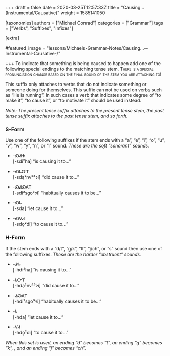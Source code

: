 +++
draft = false
date = 2020-03-25T12:57:33Z
title = "Causing… (Instrumental/Causative)"
weight = 1585141050

[taxonomies]
authors = ["Michael Conrad"]
categories = ["Grammar"]
tags = ["Verbs", "Suffixes", "Infixes"]

[extra]

#featured_image = "lessons/Michaels-Grammar-Notes/Causing…--Instrumental-Causative-/"

+++
To indicate that something is being caused to happen add one of the
following special endings to the matching tense stem.
<span style="font-variant:small-caps;">There is a special pronunciation
change based on the final sound of the stem you are attaching
to\!</span>

This suffix only attaches to verbs that do not indicate something or
someone doing for themselves. This suffix can not be used on verbs such
as “He is running”. In such cases a verb that indicates some degree of
“to make it”, “to cause it”, or “to motivate it” should be used
instead.

*Note: The present tense suffix attaches to the present tense stem, the
past tense suffix attaches to the past tense stem, and so forth.*
<!-- more -->
### S-Form

Use one of the following suffixes if the stem ends with a “a”, “e”, “i”,
“o”, “u”, “v”, “w”, “y”, “n”, or “l” sound. *These are the soft
“sonorant” sounds.*

  - \-ᏍᏗᎭ  
    \[-sdi²ha\] “is causing it to…”

  - \-ᏍᏓᏅᎢ  
    \[-sdạ²nv²³ɂi\] “did cause it to…”

  - \-ᏍᏗᏍᎪᎢ  
    \[-sdi²sgo³ɂi\] “habitually causes it to be…”

  - \-ᏍᏓ  
    \[-sda\] “let cause it to…”

  - \-ᏍᏙᏗ  
    \[-sdọ²di\] “to cause it to…”

### H-Form

If the stem ends with a “d/t”, “g/k”, “tl”, “j/ch”, or “s” sound then
use one of the following suffixes. *These are the harder “obstruent”
sounds.*

  - \-ᏗᎭ  
    \[-hdi²ha\] “is causing it to…”

  - \-ᏓᏅᎢ  
    \[-hdạ²nv²³ɂi\] “did cause it to…”

  - \-ᏗᏍᎪᎢ  
    \[-hdi²sgo³ɂi\] “habitually causes it to be…”

  - \-Ꮣ  
    \[-hda\] “let cause it to…”

  - \-ᏙᏗ  
    \[-hdọ²di\] “to cause it to…”

*When this set is used, an ending “d” becomes “t”, an ending “g” becomes
“k”, , and an ending “j” becomes “ch”.*